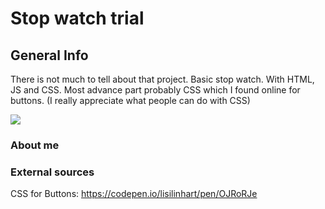 # Stop watch trial

## General Info

There is not much to tell about that project. Basic stop watch. With HTML, JS and CSS. Most advance part probably CSS which I found online for buttons. (I really appreciate what people can do with CSS)

![](https://github.com/ykursav/stop-watch-js/blob/main/gif_of_project.gif)

### About me

### External sources

CSS for Buttons:
https://codepen.io/lisilinhart/pen/OJRoRJe
